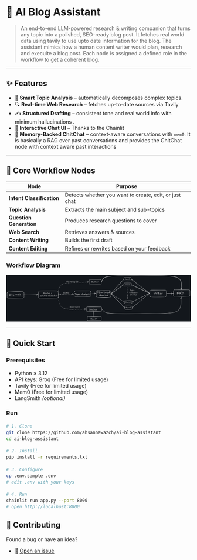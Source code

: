 # 🤖 AI Blog Assistant  
> An end-to-end LLM-powered research & writing companion that turns any topic into a polished, SEO-ready blog post. It fetches real world data using tavily to use upto date information for the blog. The assistant mimics how  a human content writer would plan, research and execulte a blog post. Each node is assigned a defined role in the workflow to get a coherent blog. 

---

## ✨ Features

- 🧠 **Smart Topic Analysis** – automatically decomposes complex topics.  
- 🔍 **Real-time Web Research** – fetches up-to-date sources via Tavily  
- ✍️ **Structured Drafting** – consistent tone and real world info with minimum hallucinations  .
- 🎯 **Interactive Chat UI** – Thanks to the Chainlit 
- 💬 **Memory-Backed ChitChat** – context-aware conversations with `mem0`. It is basically a RAG over past conversations and provides the ChitChat node with context aware past interactions

---

## 🧩 Core Workflow Nodes
| Node | Purpose |
|------|---------|
| **Intent Classification** | Detects whether you want to create, edit, or just chat |
| **Topic Analysis** | Extracts the main subject and sub-topics |
| **Question Generation** | Produces research questions to cover |
| **Web Search** | Retrieves answers & sources |
| **Content Writing** | Builds the first draft |
| **Content Editing** | Refines or rewrites based on your feedback |

### Workflow Diagram

![Workflow Diagram](https://github.com/ahsannawazch/ai-blog-assistant/blob/master/workflow/workflow%20ai%20blog%20assistant.png?raw=true)

---

## 🚀 Quick Start

### Prerequisites
- Python ≥ 3.12  
- API keys: Groq (Free for limited usage) 
- Tavily (Free for limited usage)
- Mem0 (Free for limited usage)
- LangSmith *(optional)*

### Run
```bash
# 1. Clone
git clone https://github.com/ahsannawazch/ai-blog-assistant
cd ai-blog-assistant

# 2. Install
pip install -r requirements.txt

# 3. Configure
cp .env.sample .env
# edit .env with your keys

# 4. Run
chainlit run app.py --port 8000
# open http://localhost:8000
```

## 🤝 Contributing
Found a bug or have an idea?  
- 🐛 [Open an issue](https://github.com/ahsannawazch/ai-blog-assistant/issues)


